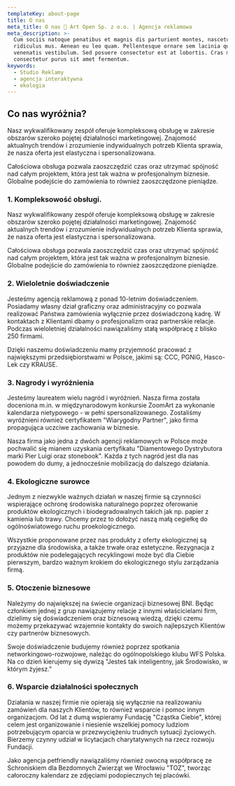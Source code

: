 ```yaml
---
templateKey: about-page
title: O nas
meta_title: O nas 🌱 Art Open Sp. z o.o. | Agencja reklamowa
meta_description: >-
  Cum sociis natoque penatibus et magnis dis parturient montes, nascetur
  ridiculus mus. Aenean eu leo quam. Pellentesque ornare sem lacinia quam
  venenatis vestibulum. Sed posuere consectetur est at lobortis. Cras mattis
  consectetur purus sit amet fermentum.
keywords:
  - Studio Reklamy
  - agencja interaktywna
  - ekologia
---
```

## Co nas wyróżnia?

Nasz wykwalifikowany zespół oferuje kompleksową obsługę w zakresie obszarów szeroko pojętej działalności marketingowej. Znajomość aktualnych trendów i zrozumienie indywidualnych potrzeb Klienta sprawia, że nasza oferta jest elastyczna i spersonalizowana.

Całościowa obsługa pozwala zaoszczędzić czas oraz utrzymać spójność nad całym projektem, która jest tak ważna w profesjonalnym biznesie. Globalne podejście do zamówienia to również zaoszczędzone pieniądze.

### 1. Kompleksowość obsługi.

Nasz wykwalifikowany zespół oferuje kompleksową obsługę w zakresie obszarów szeroko pojętej działalności marketingowej. Znajomość aktualnych trendów i zrozumienie indywidualnych potrzeb Klienta sprawia, że nasza oferta jest elastyczna i spersonalizowana.

Całościowa obsługa pozwala zaoszczędzić czas oraz utrzymać spójność nad całym projektem, która jest tak ważna w profesjonalnym biznesie. Globalne podejście do zamówienia to również zaoszczędzone pieniądze.

### 2. Wieloletnie doświadczenie

Jesteśmy agencją reklamową z ponad 10-letnim doświadczeniem. Posiadamy własny dział graficzny oraz administracyjny co pozwala realizować Państwa zamówienia wyłącznie przez doświadczoną kadrę. W kontaktach z Klientami dbamy o profesjonalizm oraz partnerskie relacje. Podczas wieloletniej działalności nawiązaliśmy stałą współpracę z blisko 250 firmami.

Dzięki naszemu doświadczeniu mamy przyjemność pracować z największymi przedsiębiorstwami w Polsce, jakimi są: CCC, PGNiG, Hasco-Lek czy KRAUSE.

### 3. Nagrody i wyróżnienia

Jesteśmy laureatem wielu nagród i wyróżnień. Nasza firma została doceniona m.in. w międzynarodowym konkursie ZoomArt za wykonanie kalendarza nietypowego - w pełni spersonalizowanego. Zostaliśmy wyróżnieni również certyfikatem "Wiarygodny Partner", jako firma propagująca uczciwe zachowania w biznesie.

Nasza firma jako jedna z dwóch agencji reklamowych w Polsce może pochwalić się mianem uzyskania certyfikatu "Diamentowego Dystrybutora marki Pier Luigi oraz stonebook". Każda z tych nagród jest dla nas powodem do dumy, a jednocześnie mobilizacją do dalszego działania.

### 4. Ekologiczne surowce

Jednym z niezwykle ważnych działań w naszej firmie są czynności wspierające ochronę środowiska naturalnego poprzez oferowanie produktów ekologicznych i biodegradowalnych takich jak np. papier z kamienia lub trawy. Chcemy przez to dołożyć naszą małą cegiełkę do ogólnoświatowego ruchu proekologicznego.

Wszystkie proponowane przez nas produkty z oferty ekologicznej są przyjazne dla środowiska, a także trwałe oraz estetyczne. Rezygnacja z produktów nie podelegających recyklingowi może być dla Ciebie pierwszym, bardzo ważnym krokiem do ekologicznego stylu zarządzania firmą.

### 5. Otoczenie biznesowe

Należymy do największej na świecie organizacji biznesowej BNI. Będąc członkiem jednej z grup nawiązujemy relacje z innymi właścicielami firm, dzielimy się doświadczeniem oraz biznesową wiedzą, dzięki czemu możemy przekazywać wzajemnie kontakty do swoich najlepszych Klientów czy partnerów biznesowych.

Swoje doświadczenie budujemy również poprzez spotkania networkingowo-rozwojowe, należąc do ogólnopolskiego klubu WFS Polska. Na co dzień kierujemy się dywizą "Jesteś tak inteligentny, jak Środowisko, w którym żyjesz."

### 6. Wsparcie działalności społecznych

Działania w naszej firmie nie opierają się wyłącznie na realizowaniu zamówień dla naszych Klientów, to również wsparcie i pomoc innym organizacjom. Od lat z dumą wspieramy Fundację "Cząstka Ciebie", której celem jest organizowanie i niesienie wszelkiej pomocy ludziom potrzebującym oparcia w przezwyciężeniu trudnych sytuacji życiowych. Bierzemy czynny udział w licytacjach charytatywnych na rzecz rozwoju Fundacji.

Jako agencja petfriendly nawiązaliśmy również owocną współpracę ze Schroniskiem dla Bezdomnych Zwierząt we Wrocławiu "TOZ", tworząc całoroczny kalendarz ze zdjęciami podopiecznych tej placówki.
